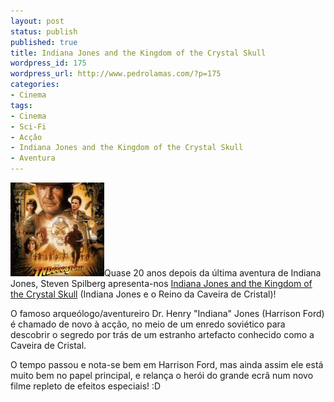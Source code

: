 ```yaml
---
layout: post
status: publish
published: true
title: Indiana Jones and the Kingdom of the Crystal Skull
wordpress_id: 175
wordpress_url: http://www.pedrolamas.com/?p=175
categories:
- Cinema
tags:
- Cinema
- Sci-Fi
- Acção
- Indiana Jones and the Kingdom of the Crystal Skull
- Aventura
---
```

[![Indiana Jones And The Kingdom Of The Crystal Skull](wp-content/uploads/2008/06/indiana_jones_and_the_kingdom_of_the_crystal_skull-150x150.jpg "Indiana Jones And The Kingdom Of The Crystal Skull")](wp-content/uploads/2008/06/indiana_jones_and_the_kingdom_of_the_crystal_skull.jpg)Quase 20 anos depois da última aventura de Indiana Jones, Steven Spilberg apresenta-nos [Indiana Jones and the Kingdom of the Crystal Skull](http://www.imdb.com/title/tt0367882/) (Indiana Jones e o Reino da Caveira de Cristal)!

O famoso arqueólogo/aventureiro Dr. Henry "Indiana" Jones (Harrison Ford) é chamado de novo à acção, no meio de um enredo soviético para descobrir o segredo por trás de um estranho artefacto conhecido como a Caveira de Cristal.

O tempo passou e nota-se bem em Harrison Ford, mas ainda assim ele está muito bem no papel principal, e relança o herói do grande ecrã num novo filme repleto de efeitos especiais! :D
